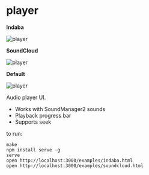 
# player

**Indaba**

![player](https://raw.github.com/indabaui/player/master/screenshots/indaba.png)

**SoundCloud**

![player](https://raw.github.com/indabaui/player/master/screenshots/soundcloud.png)

**Default**

![player](https://raw.github.com/indabaui/player/master/screenshots/plain.png)


  Audio player UI.

  * Works with SoundManager2 sounds
  * Playback progress bar
  * Supports seek

to run:

```
make
npm install serve -g
serve
open http://localhost:3000/examples/indaba.html
open http://localhost:3000/examples/soundcloud.html
```
